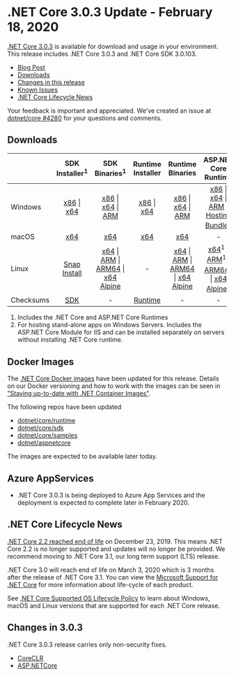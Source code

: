 # .NET Core 3.0.3 Update - February 18, 2020

[.NET Core 3.0.3](https://dotnet.microsoft.com/download/dotnet/3.0) is available for download and usage in your environment. This release includes .NET Core 3.0.3 and .NET Core SDK 3.0.103.

* [Blog Post][dotnet-blog]
* [Downloads](#downloads)
* [Changes in this release](#changes-in-303)
* [Known Issues](../3.0-known-issues.md)
* [.NET Core Lifecycle News](#net-core-lifecycle-news)

Your feedback is important and appreciated. We've created an issue at [dotnet/core #4280](https://github.com/dotnet/core/issues/4280) for your questions and comments.

## Downloads

|           | SDK Installer<sup>1</sup>                        | SDK Binaries<sup>1</sup>                 | Runtime Installer                                        | Runtime Binaries                                 | ASP.NET Core Runtime           | Windows Desktop Runtime           |
| --------- | :------------------------------------------:     | :----------------------:                 | :---------------------------:                            | :-------------------------:                      | :-----------------:            |:-----------------:            |
| Windows   | [x86][dotnet-sdk-win-x86.exe] \| [x64][dotnet-sdk-win-x64.exe] | [x86][dotnet-sdk-win-x86.zip] \| [x64][dotnet-sdk-win-x64.zip] \| [ARM][dotnet-sdk-win-arm.zip] | [x86][dotnet-runtime-win-x86.exe] \| [x64][dotnet-runtime-win-x64.exe] | [x86][dotnet-runtime-win-x86.zip] \| [x64][dotnet-runtime-win-x64.zip] \| [ARM][dotnet-runtime-win-arm.zip]  | [x86][aspnetcore-runtime-win-x86.exe] \| [x64][aspnetcore-runtime-win-x64.exe] \| [ARM][aspnetcore-runtime-win-arm.zip] \|<br> [Hosting Bundle][dotnet-hosting-win.exe]<sup>2</sup> | [x86][windowsdesktop-runtime-win-x86.exe] \| [x64][windowsdesktop-runtime-win-x64.exe] |
| macOS     | [x64][dotnet-sdk-osx-x64.pkg]  | [x64][dotnet-sdk-osx-x64.tar.gz]     | [x64][dotnet-runtime-osx-x64.pkg] | [x64][dotnet-runtime-osx-x64.tar.gz] | -<sup></sup> | - |
| Linux     |  [Snap Install][snap-install]  | [x64][dotnet-sdk-linux-x64.tar.gz] \| [ARM][dotnet-sdk-linux-arm.tar.gz] \| [ARM64][dotnet-sdk-linux-arm64.tar.gz] \| [x64 Alpine][dotnet-sdk-linux-musl-x64.tar.gz] | - | [x64][dotnet-runtime-linux-x64.tar.gz] \| [ARM][dotnet-runtime-linux-arm.tar.gz] \| [ARM64][dotnet-runtime-linux-arm64.tar.gz] \| [x64 Alpine][dotnet-runtime-linux-musl-x64.tar.gz] | [x64][aspnetcore-runtime-linux-x64.tar.gz]<sup>1</sup>  \| [ARM][aspnetcore-runtime-linux-arm.tar.gz]<sup>1</sup> \| [ARM64][aspnetcore-runtime-linux-arm64.tar.gz]<sup>1</sup> \| [x64 Alpine][aspnetcore-runtime-linux-musl-x64.tar.gz]<sup>1</sup> | - |
| Checksums | [SDK][checksums-sdk]                             | -                                        | [Runtime][checksums-runtime]                             | - | - | - |

1. Includes the .NET Core and ASP.NET Core Runtimes
2. For hosting stand-alone apps on Windows Servers. Includes the ASP.NET Core Module for IIS and can be installed separately on servers without installing .NET Core runtime.


## Docker Images

The [.NET Core Docker images](https://hub.docker.com/r/microsoft/dotnet/) have been updated for this release. Details on our Docker versioning and how to work with the images can be seen in ["Staying up-to-date with .NET Container Images"](https://blogs.msdn.microsoft.com/dotnet/2018/06/18/staying-up-to-date-with-net-container-images/).

The following repos have been updated

* [dotnet/core/runtime](https://hub.docker.com/_/microsoft-dotnet-core-runtime/)
* [dotnet/core/sdk](https://hub.docker.com/_/microsoft-dotnet-core-sdk/)
* [dotnet/core/samples](https://hub.docker.com/_/microsoft-dotnet-core-samples)
* [dotnet/aspnetcore](https://hub.docker.com/_/microsoft-dotnet-core-aspnet)

The images are expected to be available later today.


## Azure AppServices

* .NET Core 3.0.3 is being deployed to Azure App Services and the deployment is expected to complete later in February 2020.

## .NET Core Lifecycle News

[.NET Core 2.2 reached end of life](https://github.com/dotnet/announcements/issues/147/) on December 23, 2019. This means .NET Core 2.2 is no longer supported and updates will no longer be provided. We recommend moving to .NET Core 3.1, our long term support (LTS) release.

.NET Core 3.0 will reach end of life on March 3, 2020 which is 3 months after the release of .NET Core 3.1. You can view the [Microsoft Support for .NET Core](https://github.com/dotnet/core/blob/main/microsoft-support.md) for more information about life-cycle of each product.

See [.NET Core Supported OS Lifecycle Policy](https://github.com/dotnet/core/blob/main/os-lifecycle-policy.md) to learn about Windows, macOS and Linux versions that are supported for each .NET Core release.

## Changes in 3.0.3

.NET Core 3.0.3 release carries only non-security fixes.

* [CoreCLR](https://github.com/dotnet/coreclr/issues?utf8=%E2%9C%93&q=milestone%3A3.0.3+label%3Aservicing-approved)
* [ASP.NETCore](https://github.com/search?q=is%3Apr+label%3AServicing-approved+milestone%3A3.0.3+repo%3Adotnet%2Faspnetcore+repo%3Adotnet%2Fextensions+repo%3Adotnet%2Faspnetcore-tooling+repo%3Adotnet%2Fblazor+repo%3Adotnet%2Fefcore+repo%3Adotnet%2Fef6)

[blob-runtime]: https://dotnetcli.blob.core.windows.net/dotnet/Runtime/
[blob-sdk]: https://dotnetcli.blob.core.windows.net/dotnet/Sdk/
[release-notes]: https://github.com/dotnet/core/blob/main/release-notes/3.0/3.0.3/3.0.3.md


[checksums-runtime]: https://dotnetcli.blob.core.windows.net/dotnet/checksums/3.0.3-sha.txt
[checksums-sdk]: https://dotnetcli.blob.core.windows.net/dotnet/checksums/3.0.3-sha.txt

[linux-install]: https://learn.microsoft.com/dotnet/core/install/linux
[linux-setup]: https://github.com/dotnet/core/blob/main/Documentation/linux-setup.md
[dotnet-blog]: https://devblogs.microsoft.com/dotnet/net-core-february-2020/

[snap-install]: 3.0.3-install-instructions.md



[//]: # ( Runtime 3.0.3)
[dotnet-runtime-linux-arm.tar.gz]: https://download.visualstudio.microsoft.com/download/pr/5bc0f5d9-8651-4d2b-bf73-c668127fd7a6/482ba135bde7abe1b4d9ac7aca1d492e/dotnet-runtime-3.0.3-linux-arm.tar.gz
[dotnet-runtime-linux-arm64.tar.gz]: https://download.visualstudio.microsoft.com/download/pr/24687337-74b3-4897-89e4-eec2a743fb70/e12c8e9decba2cadc31e6358c2dad9da/dotnet-runtime-3.0.3-linux-arm64.tar.gz
[dotnet-runtime-linux-musl-x64.tar.gz]: https://download.visualstudio.microsoft.com/download/pr/0c3dbb86-d643-489b-b1a7-d3c386d8fa47/fc9e71cbcca384c03a37e8b5aa9d07be/dotnet-runtime-3.0.3-linux-musl-x64.tar.gz
[dotnet-runtime-linux-x64.tar.gz]: https://download.visualstudio.microsoft.com/download/pr/6ad304ea-28a3-41c6-b30f-f0e1393f41de/83af63265fd59a8bf171417bd5134bb6/dotnet-runtime-3.0.3-linux-x64.tar.gz
[dotnet-runtime-osx-x64.pkg]: https://download.visualstudio.microsoft.com/download/pr/8368f0ac-6410-4f51-bc94-b4569f9ba2c3/8a0f1c12fe3db05323ec9739a7aa7bca/dotnet-runtime-3.0.3-osx-x64.pkg
[dotnet-runtime-osx-x64.tar.gz]: https://download.visualstudio.microsoft.com/download/pr/ab85ac56-066d-4324-94c3-f0f5bfd2e8eb/6d3b9974984dd8b9032a0bb9a0299997/dotnet-runtime-3.0.3-osx-x64.tar.gz
[dotnet-runtime-rhel.6-x64.tar.gz]: https://download.visualstudio.microsoft.com/download/pr/6e47383c-e2b9-4d9a-ac3b-887da34495b1/654097120bb0a624a7f88f872f1cafa9/dotnet-runtime-3.0.3-rhel.6-x64.tar.gz
[dotnet-runtime-win-arm.zip]: https://download.visualstudio.microsoft.com/download/pr/943c49b6-78b1-400c-9e48-b22ca1ff10e5/db14cf3087d92b6eb613b7d61b6c23ba/dotnet-runtime-3.0.3-win-arm.zip
[dotnet-runtime-win-x64.exe]: https://download.visualstudio.microsoft.com/download/pr/fa69f1ae-255d-453c-b4ff-28d832525037/51694be04e411600c2e3361f6c81400d/dotnet-runtime-3.0.3-win-x64.exe
[dotnet-runtime-win-x64.zip]: https://download.visualstudio.microsoft.com/download/pr/15e4e37f-a748-467f-b2f1-9abe313118db/c1d747e823daacbffca069368a690bdd/dotnet-runtime-3.0.3-win-x64.zip
[dotnet-runtime-win-x86.exe]: https://download.visualstudio.microsoft.com/download/pr/43ee0fd4-eba6-4803-ad1f-3508ab8a928a/6ab4fc4ba693870614d72dc52073e339/dotnet-runtime-3.0.3-win-x86.exe
[dotnet-runtime-win-x86.zip]: https://download.visualstudio.microsoft.com/download/pr/cd1505e1-3b9c-4dd6-b94b-476117f28f0b/c549924e17fc7c9be079729bf28fff28/dotnet-runtime-3.0.3-win-x86.zip

[//]: # ( WindowsDesktop 3.0.3)
[windowsdesktop-runtime-win-x64.exe]: https://download.visualstudio.microsoft.com/download/pr/c525a2bb-6e98-4e6e-849e-45241d0db71c/d21612f02b9cae52fa50eb54de905986/windowsdesktop-runtime-3.0.3-win-x64.exe
[windowsdesktop-runtime-win-x86.exe]: https://download.visualstudio.microsoft.com/download/pr/e312618d-85c4-4cad-b660-569b5522eca9/e951e76ebe011b5d3ea1289ef68e8281/windowsdesktop-runtime-3.0.3-win-x86.exe

[//]: # ( ASP 3.0.3)
[aspnetcore-runtime-linux-arm.tar.gz]: https://download.visualstudio.microsoft.com/download/pr/4a6ecb0e-d322-44b1-8137-8e52f9486d1d/c2336dd6d8c7cf7f5d6c1d257f76d369/aspnetcore-runtime-3.0.3-linux-arm.tar.gz
[aspnetcore-runtime-linux-arm64.tar.gz]: https://download.visualstudio.microsoft.com/download/pr/86acdeec-817b-41a1-921d-7a6d8caa45b1/7ac0ea3144ef9266b204bf17d6e20e3c/aspnetcore-runtime-3.0.3-linux-arm64.tar.gz
[aspnetcore-runtime-linux-musl-x64.tar.gz]: https://download.visualstudio.microsoft.com/download/pr/baa7233f-cbd9-486e-bcfd-9c4bd6142d31/c77859cee6f8ddba26b8af1ca1694771/aspnetcore-runtime-3.0.3-linux-musl-x64.tar.gz
[aspnetcore-runtime-linux-x64.tar.gz]: https://download.visualstudio.microsoft.com/download/pr/c25ded8c-70c9-4287-9d25-f7842bca6b93/d03d7e7206c6d98240fd0696054468d0/aspnetcore-runtime-3.0.3-linux-x64.tar.gz
[aspnetcore-runtime-win-arm.zip]: https://download.visualstudio.microsoft.com/download/pr/81a88ac6-cc4f-4cad-a87b-043c9523bd61/cc5cada454049e9ce125860f58c4949d/aspnetcore-runtime-3.0.3-win-arm.zip
[aspnetcore-runtime-win-x64.exe]: https://download.visualstudio.microsoft.com/download/pr/207c4791-a366-4d35-96ed-0bbe10a683d3/1ca408df70ca668ea8e8ec36d2aedf48/aspnetcore-runtime-3.0.3-win-x64.exe
[aspnetcore-runtime-win-x64.zip]: https://download.visualstudio.microsoft.com/download/pr/c6dab355-4d7c-4998-94f2-4157397fa801/f98b118cb0f5428aacbafcbb97bcf980/aspnetcore-runtime-3.0.3-win-x64.zip
[aspnetcore-runtime-win-x86.exe]: https://download.visualstudio.microsoft.com/download/pr/289dff4e-eec9-4d2f-9b4b-fe7524e89e79/db4900dcf54b4bb7dcc8beecb5634695/aspnetcore-runtime-3.0.3-win-x86.exe
[aspnetcore-runtime-win-x86.zip]: https://download.visualstudio.microsoft.com/download/pr/04980341-57ae-4366-bf68-b2b0d7e169c7/d8a32dae7bb764aafb1fb596a3737277/aspnetcore-runtime-3.0.3-win-x86.zip
[dotnet-hosting-win.exe]: https://download.visualstudio.microsoft.com/download/pr/18e13f02-1a28-4fe4-b642-6674408c3673/108e75fd84bf9153ea03ed4011252f9b/dotnet-hosting-3.0.3-win.exe

[//]: # ( SDK 3.0.103 )
[dotnet-sdk-linux-arm.tar.gz]: https://download.visualstudio.microsoft.com/download/pr/4a44d4d2-19c1-485a-8b58-fa06805cddcf/cc805a1ebd9d72099309dcd46492d36f/dotnet-sdk-3.0.103-linux-arm.tar.gz
[dotnet-sdk-linux-arm64.tar.gz]: https://download.visualstudio.microsoft.com/download/pr/eb4ffaf1-b0a9-466d-8440-0220dca8f806/48df585d8d978c5418fa514da6a2bd9b/dotnet-sdk-3.0.103-linux-arm64.tar.gz
[dotnet-sdk-linux-musl-x64.tar.gz]: https://download.visualstudio.microsoft.com/download/pr/66a28bc9-f5c1-454b-b729-986b7c7040be/72285e6d6e74780c63cc061503a2d88a/dotnet-sdk-3.0.103-linux-musl-x64.tar.gz
[dotnet-sdk-linux-x64.tar.gz]: https://download.visualstudio.microsoft.com/download/pr/43f3a3bd-3df2-41e6-beca-3ec4952ca6c4/30fe7779249607d1bb3bb4b20d61a479/dotnet-sdk-3.0.103-linux-x64.tar.gz
[dotnet-sdk-osx-x64.pkg]: https://download.visualstudio.microsoft.com/download/pr/0940cd74-9702-4c11-8ed1-883a4d8b53f3/f699c036a9e6731b4168f22884da2b37/dotnet-sdk-3.0.103-osx-x64.pkg
[dotnet-sdk-osx-x64.tar.gz]: https://download.visualstudio.microsoft.com/download/pr/1c0c10c5-c7f1-463d-b9d3-e11b19f0fd00/984ad2bde8d919c53032d45ae61ff86a/dotnet-sdk-3.0.103-osx-x64.tar.gz
[dotnet-sdk-rhel.6-x64.tar.gz]: https://download.visualstudio.microsoft.com/download/pr/9951d9b5-286a-434b-89a3-18e87f1c5aa4/14e7bf58086f0dd96d98d78af2feb310/dotnet-sdk-3.0.103-rhel.6-x64.tar.gz
[dotnet-sdk-win-arm.zip]: https://download.visualstudio.microsoft.com/download/pr/914b0608-b8ee-4485-87bb-cca2a3f78e1d/68dd03598a4503ad1de4b3a3099c6357/dotnet-sdk-3.0.103-win-arm.zip
[dotnet-sdk-win-x64.exe]: https://download.visualstudio.microsoft.com/download/pr/848d3804-9a9c-42a0-8a53-40329bc7bf76/8f39c7ad960594e5ec7235c333b53733/dotnet-sdk-3.0.103-win-x64.exe
[dotnet-sdk-win-x64.zip]: https://download.visualstudio.microsoft.com/download/pr/874a85a8-de9b-405d-b75e-9c3e9b3ddd0d/eb5f33724a7ba55d47fd12b2f1f8f764/dotnet-sdk-3.0.103-win-x64.zip
[dotnet-sdk-win-x86.exe]: https://download.visualstudio.microsoft.com/download/pr/715dc65d-5906-4365-ab5b-fa8fc8f80a10/32f8fb72e1d704eebee7d8e8cf79f308/dotnet-sdk-3.0.103-win-x86.exe
[dotnet-sdk-win-x86.zip]: https://download.visualstudio.microsoft.com/download/pr/b9728e15-2acb-4a02-ba8e-d122bd2c497c/ad2258b4463a4180187b1fed0f340971/dotnet-sdk-3.0.103-win-x86.zip

[//]: # ( Symbols )

[//]: # ( Runtime 3.0.3)
[dotnet-runtime-linux-arm.tar.gz]: https://download.visualstudio.microsoft.com/download/pr/5bc0f5d9-8651-4d2b-bf73-c668127fd7a6/482ba135bde7abe1b4d9ac7aca1d492e/dotnet-runtime-3.0.3-linux-arm.tar.gz
[dotnet-runtime-linux-arm64.tar.gz]: https://download.visualstudio.microsoft.com/download/pr/24687337-74b3-4897-89e4-eec2a743fb70/e12c8e9decba2cadc31e6358c2dad9da/dotnet-runtime-3.0.3-linux-arm64.tar.gz
[dotnet-runtime-linux-musl-x64.tar.gz]: https://download.visualstudio.microsoft.com/download/pr/0c3dbb86-d643-489b-b1a7-d3c386d8fa47/fc9e71cbcca384c03a37e8b5aa9d07be/dotnet-runtime-3.0.3-linux-musl-x64.tar.gz
[dotnet-runtime-linux-x64.tar.gz]: https://download.visualstudio.microsoft.com/download/pr/6ad304ea-28a3-41c6-b30f-f0e1393f41de/83af63265fd59a8bf171417bd5134bb6/dotnet-runtime-3.0.3-linux-x64.tar.gz
[dotnet-runtime-osx-x64.pkg]: https://download.visualstudio.microsoft.com/download/pr/8368f0ac-6410-4f51-bc94-b4569f9ba2c3/8a0f1c12fe3db05323ec9739a7aa7bca/dotnet-runtime-3.0.3-osx-x64.pkg
[dotnet-runtime-osx-x64.tar.gz]: https://download.visualstudio.microsoft.com/download/pr/ab85ac56-066d-4324-94c3-f0f5bfd2e8eb/6d3b9974984dd8b9032a0bb9a0299997/dotnet-runtime-3.0.3-osx-x64.tar.gz
[dotnet-runtime-rhel.6-x64.tar.gz]: https://download.visualstudio.microsoft.com/download/pr/6e47383c-e2b9-4d9a-ac3b-887da34495b1/654097120bb0a624a7f88f872f1cafa9/dotnet-runtime-3.0.3-rhel.6-x64.tar.gz
[dotnet-runtime-win-arm.zip]: https://download.visualstudio.microsoft.com/download/pr/943c49b6-78b1-400c-9e48-b22ca1ff10e5/db14cf3087d92b6eb613b7d61b6c23ba/dotnet-runtime-3.0.3-win-arm.zip
[dotnet-runtime-win-x64.exe]: https://download.visualstudio.microsoft.com/download/pr/fa69f1ae-255d-453c-b4ff-28d832525037/51694be04e411600c2e3361f6c81400d/dotnet-runtime-3.0.3-win-x64.exe
[dotnet-runtime-win-x64.zip]: https://download.visualstudio.microsoft.com/download/pr/15e4e37f-a748-467f-b2f1-9abe313118db/c1d747e823daacbffca069368a690bdd/dotnet-runtime-3.0.3-win-x64.zip
[dotnet-runtime-win-x86.exe]: https://download.visualstudio.microsoft.com/download/pr/43ee0fd4-eba6-4803-ad1f-3508ab8a928a/6ab4fc4ba693870614d72dc52073e339/dotnet-runtime-3.0.3-win-x86.exe
[dotnet-runtime-win-x86.zip]: https://download.visualstudio.microsoft.com/download/pr/cd1505e1-3b9c-4dd6-b94b-476117f28f0b/c549924e17fc7c9be079729bf28fff28/dotnet-runtime-3.0.3-win-x86.zip

[//]: # ( WindowsDesktop 3.0.3)
[windowsdesktop-runtime-win-x64.exe]: https://download.visualstudio.microsoft.com/download/pr/c525a2bb-6e98-4e6e-849e-45241d0db71c/d21612f02b9cae52fa50eb54de905986/windowsdesktop-runtime-3.0.3-win-x64.exe
[windowsdesktop-runtime-win-x86.exe]: https://download.visualstudio.microsoft.com/download/pr/e312618d-85c4-4cad-b660-569b5522eca9/e951e76ebe011b5d3ea1289ef68e8281/windowsdesktop-runtime-3.0.3-win-x86.exe

[//]: # ( ASP 3.0.3)
[aspnetcore-runtime-linux-arm.tar.gz]: https://download.visualstudio.microsoft.com/download/pr/4a6ecb0e-d322-44b1-8137-8e52f9486d1d/c2336dd6d8c7cf7f5d6c1d257f76d369/aspnetcore-runtime-3.0.3-linux-arm.tar.gz
[aspnetcore-runtime-linux-arm64.tar.gz]: https://download.visualstudio.microsoft.com/download/pr/86acdeec-817b-41a1-921d-7a6d8caa45b1/7ac0ea3144ef9266b204bf17d6e20e3c/aspnetcore-runtime-3.0.3-linux-arm64.tar.gz
[aspnetcore-runtime-linux-musl-x64.tar.gz]: https://download.visualstudio.microsoft.com/download/pr/baa7233f-cbd9-486e-bcfd-9c4bd6142d31/c77859cee6f8ddba26b8af1ca1694771/aspnetcore-runtime-3.0.3-linux-musl-x64.tar.gz
[aspnetcore-runtime-linux-x64.tar.gz]: https://download.visualstudio.microsoft.com/download/pr/c25ded8c-70c9-4287-9d25-f7842bca6b93/d03d7e7206c6d98240fd0696054468d0/aspnetcore-runtime-3.0.3-linux-x64.tar.gz
[aspnetcore-runtime-win-arm.zip]: https://download.visualstudio.microsoft.com/download/pr/81a88ac6-cc4f-4cad-a87b-043c9523bd61/cc5cada454049e9ce125860f58c4949d/aspnetcore-runtime-3.0.3-win-arm.zip
[aspnetcore-runtime-win-x64.exe]: https://download.visualstudio.microsoft.com/download/pr/207c4791-a366-4d35-96ed-0bbe10a683d3/1ca408df70ca668ea8e8ec36d2aedf48/aspnetcore-runtime-3.0.3-win-x64.exe
[aspnetcore-runtime-win-x64.zip]: https://download.visualstudio.microsoft.com/download/pr/c6dab355-4d7c-4998-94f2-4157397fa801/f98b118cb0f5428aacbafcbb97bcf980/aspnetcore-runtime-3.0.3-win-x64.zip
[aspnetcore-runtime-win-x86.exe]: https://download.visualstudio.microsoft.com/download/pr/289dff4e-eec9-4d2f-9b4b-fe7524e89e79/db4900dcf54b4bb7dcc8beecb5634695/aspnetcore-runtime-3.0.3-win-x86.exe
[aspnetcore-runtime-win-x86.zip]: https://download.visualstudio.microsoft.com/download/pr/04980341-57ae-4366-bf68-b2b0d7e169c7/d8a32dae7bb764aafb1fb596a3737277/aspnetcore-runtime-3.0.3-win-x86.zip
[dotnet-hosting-win.exe]: https://download.visualstudio.microsoft.com/download/pr/18e13f02-1a28-4fe4-b642-6674408c3673/108e75fd84bf9153ea03ed4011252f9b/dotnet-hosting-3.0.3-win.exe

[//]: # ( SDK 3.0.103 )
[dotnet-sdk-linux-arm.tar.gz]: https://download.visualstudio.microsoft.com/download/pr/4a44d4d2-19c1-485a-8b58-fa06805cddcf/cc805a1ebd9d72099309dcd46492d36f/dotnet-sdk-3.0.103-linux-arm.tar.gz
[dotnet-sdk-linux-arm64.tar.gz]: https://download.visualstudio.microsoft.com/download/pr/eb4ffaf1-b0a9-466d-8440-0220dca8f806/48df585d8d978c5418fa514da6a2bd9b/dotnet-sdk-3.0.103-linux-arm64.tar.gz
[dotnet-sdk-linux-musl-x64.tar.gz]: https://download.visualstudio.microsoft.com/download/pr/66a28bc9-f5c1-454b-b729-986b7c7040be/72285e6d6e74780c63cc061503a2d88a/dotnet-sdk-3.0.103-linux-musl-x64.tar.gz
[dotnet-sdk-linux-x64.tar.gz]: https://download.visualstudio.microsoft.com/download/pr/43f3a3bd-3df2-41e6-beca-3ec4952ca6c4/30fe7779249607d1bb3bb4b20d61a479/dotnet-sdk-3.0.103-linux-x64.tar.gz
[dotnet-sdk-osx-x64.pkg]: https://download.visualstudio.microsoft.com/download/pr/0940cd74-9702-4c11-8ed1-883a4d8b53f3/f699c036a9e6731b4168f22884da2b37/dotnet-sdk-3.0.103-osx-x64.pkg
[dotnet-sdk-osx-x64.tar.gz]: https://download.visualstudio.microsoft.com/download/pr/1c0c10c5-c7f1-463d-b9d3-e11b19f0fd00/984ad2bde8d919c53032d45ae61ff86a/dotnet-sdk-3.0.103-osx-x64.tar.gz
[dotnet-sdk-rhel.6-x64.tar.gz]: https://download.visualstudio.microsoft.com/download/pr/9951d9b5-286a-434b-89a3-18e87f1c5aa4/14e7bf58086f0dd96d98d78af2feb310/dotnet-sdk-3.0.103-rhel.6-x64.tar.gz
[dotnet-sdk-win-arm.zip]: https://download.visualstudio.microsoft.com/download/pr/914b0608-b8ee-4485-87bb-cca2a3f78e1d/68dd03598a4503ad1de4b3a3099c6357/dotnet-sdk-3.0.103-win-arm.zip
[dotnet-sdk-win-x64.exe]: https://download.visualstudio.microsoft.com/download/pr/848d3804-9a9c-42a0-8a53-40329bc7bf76/8f39c7ad960594e5ec7235c333b53733/dotnet-sdk-3.0.103-win-x64.exe
[dotnet-sdk-win-x64.zip]: https://download.visualstudio.microsoft.com/download/pr/874a85a8-de9b-405d-b75e-9c3e9b3ddd0d/eb5f33724a7ba55d47fd12b2f1f8f764/dotnet-sdk-3.0.103-win-x64.zip
[dotnet-sdk-win-x86.exe]: https://download.visualstudio.microsoft.com/download/pr/715dc65d-5906-4365-ab5b-fa8fc8f80a10/32f8fb72e1d704eebee7d8e8cf79f308/dotnet-sdk-3.0.103-win-x86.exe
[dotnet-sdk-win-x86.zip]: https://download.visualstudio.microsoft.com/download/pr/b9728e15-2acb-4a02-ba8e-d122bd2c497c/ad2258b4463a4180187b1fed0f340971/dotnet-sdk-3.0.103-win-x86.zip

[//]: # ( Symbols )